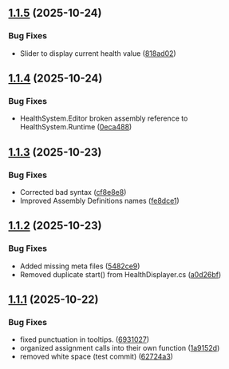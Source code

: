 ## [1.1.5](https://github.com/Mateo-Jimenez76/Unity-Health-Script/compare/v1.1.4...v1.1.5) (2025-10-24)


### Bug Fixes

* Slider to display current health value ([818ad02](https://github.com/Mateo-Jimenez76/Unity-Health-Script/commit/818ad021dcab18f7bb459eed31d3451a515087a2))



## [1.1.4](https://github.com/Mateo-Jimenez76/Unity-Health-Script/compare/v1.1.3...v1.1.4) (2025-10-24)


### Bug Fixes

* HealthSystem.Editor broken assembly reference to HealthSystem.Runtime ([0eca488](https://github.com/Mateo-Jimenez76/Unity-Health-Script/commit/0eca48846b2a98370bd750af185a76921505a393))



## [1.1.3](https://github.com/Mateo-Jimenez76/Unity-Health-Script/compare/v1.1.2...v1.1.3) (2025-10-23)


### Bug Fixes

* Corrected bad syntax ([cf8e8e8](https://github.com/Mateo-Jimenez76/Unity-Health-Script/commit/cf8e8e8bc29aa369df80a9d39752aa875176f873))
* Improved Assembly Definitions names ([fe8dce1](https://github.com/Mateo-Jimenez76/Unity-Health-Script/commit/fe8dce11167859fd0346cf3c2f3398a4f72d2b34))



## [1.1.2](https://github.com/Mateo-Jimenez76/Unity-Health-Script/compare/v1.1.1...v1.1.2) (2025-10-23)


### Bug Fixes

* Added missing meta files ([5482ce9](https://github.com/Mateo-Jimenez76/Unity-Health-Script/commit/5482ce99920ecf418c4ab5c6e81de287856f39c5))
* Removed duplicate start() from HealthDisplayer.cs ([a0d26bf](https://github.com/Mateo-Jimenez76/Unity-Health-Script/commit/a0d26bf14c433c00140879b9f54f5306c36bb718))



## [1.1.1](https://github.com/Mateo-Jimenez76/Unity-Health-Script/compare/v0.1.0...v1.1.1) (2025-10-22)


### Bug Fixes

* fixed punctuation in tooltips. ([6931027](https://github.com/Mateo-Jimenez76/Unity-Health-Script/commit/6931027e16e117ee5cf5225322c98173be3d83df))
* organized assignment calls into their own function ([1a9152d](https://github.com/Mateo-Jimenez76/Unity-Health-Script/commit/1a9152d645067033fa00188a3a85f6c867e2febc))
* removed white space (test commit) ([62724a3](https://github.com/Mateo-Jimenez76/Unity-Health-Script/commit/62724a34ac7d451610c426e9240cdc2bbad3208f))



